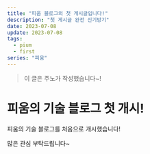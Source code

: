 ```yaml
---
title: "피움 블로그의 첫 게시글입니다!"
description: "첫 게시글 완전 신기방기"
date: 2023-07-08
update: 2023-07-08
tags:
  - pium
  - first
series: "피움"
---
```


> 이 글은 주노가 작성했습니다~!

# 피움의 기술 블로그 첫 개시!

피움의 기술 블로그를 처음으로 개시했습니다!

많은 관심 부탁드립니다~
